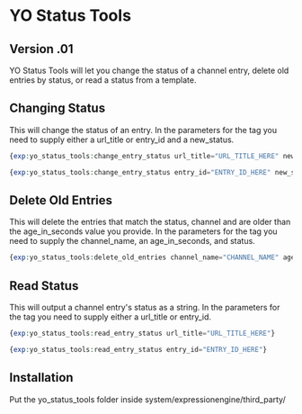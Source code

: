 # YO Status Tools
## Version .01
YO Status Tools will let you change the status of a channel entry, delete old entries by status, or read a status from a template.

## Changing Status
This will change the status of an entry. In the parameters for the tag you need to supply either a url_title or entry_id and a new_status.

```php
{exp:yo_status_tools:change_entry_status url_title="URL_TITLE_HERE" new_status="closed"}

{exp:yo_status_tools:change_entry_status entry_id="ENTRY_ID_HERE" new_status="open"}
```

## Delete Old Entries
This will delete the entries that match the status, channel and are older than the age_in_seconds value you provide. In the parameters for the tag you need to supply the channel_name, an age_in_seconds, and status.

```php
{exp:yo_status_tools:delete_old_entries channel_name="CHANNEL_NAME" age_in_seconds="2628000" status="closed"}
```

## Read Status
This will output a channel entry's status as a string. In the parameters for the tag you need to supply either a url_title or entry_id.

```php
{exp:yo_status_tools:read_entry_status url_title="URL_TITLE_HERE"}

{exp:yo_status_tools:read_entry_status entry_id="ENTRY_ID_HERE"}
```

## Installation
Put the yo_status_tools folder inside system/expressionengine/third_party/